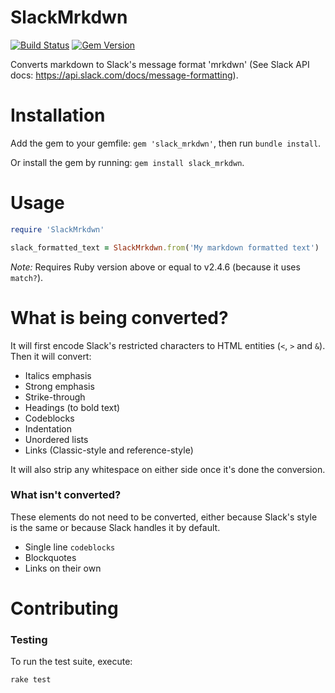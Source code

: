 # SlackMrkdwn

[![Build Status](https://travis-ci.com/BlazingBBQ/SlackMrkdwn.svg?branch=master)](https://travis-ci.com/BlazingBBQ/SlackMrkdwn)
[![Gem Version](https://badge.fury.io/rb/slack_mrkdwn.svg)](https://badge.fury.io/rb/slack_mrkdwn)

Converts markdown to Slack's message format 'mrkdwn' (See Slack API docs: https://api.slack.com/docs/message-formatting).

# Installation

Add the gem to your gemfile: `gem 'slack_mrkdwn'`, then run `bundle install`.

Or install the gem by running: `gem install slack_mrkdwn`.

# Usage

```ruby
require 'SlackMrkdwn'

slack_formatted_text = SlackMrkdwn.from('My markdown formatted text')
```

_Note:_ Requires Ruby version above or equal to v2.4.6 (because it uses `match?`).

# What is being converted?

It will first encode Slack's restricted characters to HTML entities (`<`, `>` and `&`). Then it will convert:

- Italics emphasis
- Strong emphasis
- Strike-through
- Headings (to bold text)
- Codeblocks
- Indentation
- Unordered lists
- Links (Classic-style and reference-style)

It will also strip any whitespace on either side once it's done the conversion.

### What isn't converted?

These elements do not need to be converted, either because Slack's style is the same or because Slack handles it by default.

- Single line `codeblocks`
- Blockquotes
- Links on their own

# Contributing

### Testing

To run the test suite, execute:

```sh
rake test
```
